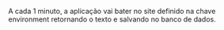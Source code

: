 A cada 1 minuto, a aplicação vai bater no site
definido na chave environment retornando o texto e salvando no banco de dados.
